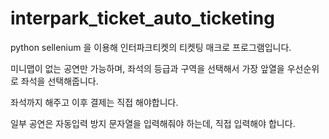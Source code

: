 # interpark_ticket_auto_ticketing


python sellenium 을 이용해 인터파크티켓의 티켓팅 매크로 프로그램입니다.

미니맵이 없는 공연만 가능하며, 좌석의 등급과 구역을 선택해서 가장 앞열을 우선순위로 좌석을 선택해줍니다.

좌석까지 해주고 이후 결제는 직접 해야합니다.

일부 공연은 자동입력 방지 문자열을 입력해줘야 하는데, 직접 입력해야 합니다.
